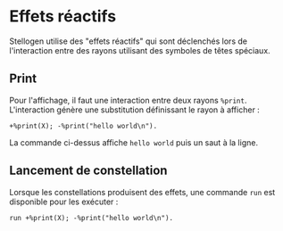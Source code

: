 # Effets réactifs

Stellogen utilise des "effets réactifs" qui sont déclenchés lors de
l'interaction entre des rayons utilisant des symboles de têtes spéciaux.

## Print

Pour l'affichage, il faut une interaction entre deux rayons `%print`.
L'interaction génère une substitution définissant le rayon à afficher :

```
+%print(X); -%print("hello world\n").
```

La commande ci-dessus affiche `hello world` puis un saut à la ligne.

## Lancement de constellation

Lorsque les constellations produisent des effets, une commande `run`
est disponible pour les exécuter :

```
run +%print(X); -%print("hello world\n").
```

